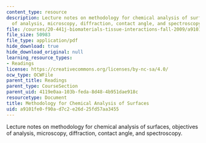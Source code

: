 ```yaml
---
content_type: resource
description: Lecture notes on methodology for chemical analysis of surfaces, objectives
  of analysis, microscopy, diffraction, contact angle, and spectroscopy.
file: /courses/20-441j-biomaterials-tissue-interactions-fall-2009/a9101fe0f90ad7c2e26d25fd57aa3455_MIT20_441JF09_read08_spec2.pdf
file_size: 50983
file_type: application/pdf
hide_download: true
hide_download_original: null
learning_resource_types:
- Readings
license: https://creativecommons.org/licenses/by-nc-sa/4.0/
ocw_type: OCWFile
parent_title: Readings
parent_type: CourseSection
parent_uid: 4119e0aa-103b-feda-8d48-4b951dae918c
resourcetype: Document
title: Methodology for Chemical Analysis of Surfaces
uid: a9101fe0-f90a-d7c2-e26d-25fd57aa3455
---
```

Lecture notes on methodology for chemical analysis of surfaces, objectives of analysis, microscopy, diffraction, contact angle, and spectroscopy.